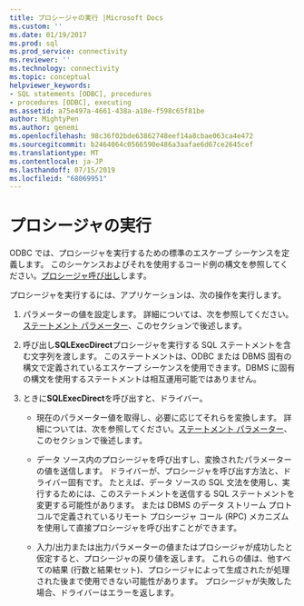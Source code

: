```yaml
---
title: プロシージャの実行 |Microsoft Docs
ms.custom: ''
ms.date: 01/19/2017
ms.prod: sql
ms.prod_service: connectivity
ms.reviewer: ''
ms.technology: connectivity
ms.topic: conceptual
helpviewer_keywords:
- SQL statements [ODBC], procedures
- procedures [ODBC], executing
ms.assetid: a75e497a-4661-438a-a10e-f598c65f81be
author: MightyPen
ms.author: genemi
ms.openlocfilehash: 98c36f02bde63862748eef14a8cbae063ca4e472
ms.sourcegitcommit: b2464064c0566590e486a3aafae6d67ce2645cef
ms.translationtype: MT
ms.contentlocale: ja-JP
ms.lasthandoff: 07/15/2019
ms.locfileid: "68069951"
---
```

# <a name="executing-procedures"></a>プロシージャの実行
ODBC では、プロシージャを実行するための標準のエスケープ シーケンスを定義します。 このシーケンスおよびそれを使用するコード例の構文を参照してください。[プロシージャ呼び出し](../../../odbc/reference/develop-app/procedure-calls.md)します。  
  
 プロシージャを実行するには、アプリケーションは、次の操作を実行します。  
  
1.  パラメーターの値を設定します。 詳細については、次を参照してください。[ステートメント パラメーター](../../../odbc/reference/develop-app/statement-parameters.md)、このセクションで後述します。  
  
2.  呼び出し**SQLExecDirect**プロシージャを実行する SQL ステートメントを含む文字列を渡します。 このステートメントは、ODBC または DBMS 固有の構文で定義されているエスケープ シーケンスを使用できます。DBMS に固有の構文を使用するステートメントは相互運用可能ではありません。  
  
3.  ときに**SQLExecDirect**を呼び出すと、ドライバー。  
  
    -   現在のパラメーター値を取得し、必要に応じてそれらを変換します。 詳細については、次を参照してください。[ステートメント パラメーター](../../../odbc/reference/develop-app/statement-parameters.md)、このセクションで後述します。  
  
    -   データ ソース内のプロシージャを呼び出すし、変換されたパラメーターの値を送信します。 ドライバーが、プロシージャを呼び出す方法と、ドライバー固有です。 たとえば、データ ソースの SQL 文法を使用し、実行するためには、このステートメントを送信する SQL ステートメントを変更する可能性があります。 または DBMS のデータ ストリーム プロトコルで定義されているリモート プロシージャ コール (RPC) メカニズムを使用して直接プロシージャを呼び出すことができます。  
  
    -   入力/出力または出力パラメーターの値またはプロシージャが成功したと仮定すると、プロシージャの戻り値を返します。 これらの値は、他すべての結果 (行数と結果セット)、プロシージャによって生成されたが処理された後まで使用できない可能性があります。 プロシージャが失敗した場合、ドライバーはエラーを返します。
